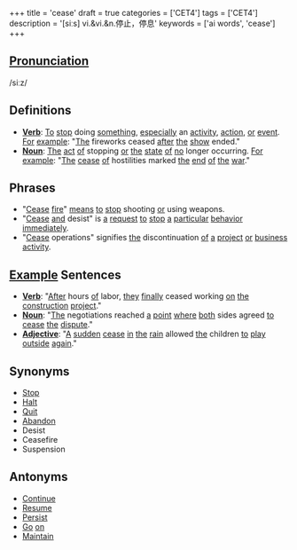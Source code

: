 +++
title = 'cease'
draft = true
categories = ['CET4']
tags = ['CET4']
description = '[siːs] vi.&vi.&n.停止，停息'
keywords = ['ai words', 'cease']
+++

## [Pronunciation](/post/pronunciation/)
/siːz/

## Definitions
- **[Verb](/post/verb/)**: [To](/post/to/) [stop](/post/stop/) doing [something](/post/something/), [especially](/post/especially/) an [activity](/post/activity/), [action](/post/action/), [or](/post/or/) [event](/post/event/). [For](/post/for/) [example](/post/example/): "[The](/post/the/) fireworks ceased [after](/post/after/) [the](/post/the/) [show](/post/show/) ended."
- **[Noun](/post/noun/)**: [The](/post/the/) [act](/post/act/) [of](/post/of/) stopping [or](/post/or/) [the](/post/the/) [state](/post/state/) [of](/post/of/) [no](/post/no/) longer occurring. [For](/post/for/) [example](/post/example/): "[The](/post/the/) [cease](/post/cease/) [of](/post/of/) hostilities marked [the](/post/the/) [end](/post/end/) [of](/post/of/) [the](/post/the/) [war](/post/war/)."

## Phrases
- "[Cease](/post/cease/) [fire](/post/fire/)" [means](/post/means/) [to](/post/to/) [stop](/post/stop/) shooting [or](/post/or/) using weapons.
- "[Cease](/post/cease/) [and](/post/and/) desist" is [a](/post/a/) [request](/post/request/) [to](/post/to/) [stop](/post/stop/) [a](/post/a/) [particular](/post/particular/) [behavior](/post/behavior/) [immediately](/post/immediately/).
- "[Cease](/post/cease/) operations" signifies [the](/post/the/) discontinuation [of](/post/of/) [a](/post/a/) [project](/post/project/) [or](/post/or/) [business](/post/business/) [activity](/post/activity/).

## [Example](/post/example/) Sentences
- **[Verb](/post/verb/)**: "[After](/post/after/) hours [of](/post/of/) labor, [they](/post/they/) [finally](/post/finally/) ceased working [on](/post/on/) [the](/post/the/) [construction](/post/construction/) [project](/post/project/)."
- **[Noun](/post/noun/)**: "[The](/post/the/) negotiations reached [a](/post/a/) [point](/post/point/) [where](/post/where/) [both](/post/both/) sides agreed [to](/post/to/) [cease](/post/cease/) [the](/post/the/) [dispute](/post/dispute/)."
- **[Adjective](/post/adjective/)**: "[A](/post/a/) [sudden](/post/sudden/) [cease](/post/cease/) [in](/post/in/) [the](/post/the/) [rain](/post/rain/) allowed [the](/post/the/) children [to](/post/to/) [play](/post/play/) [outside](/post/outside/) [again](/post/again/)."

## Synonyms
- [Stop](/post/stop/)
- [Halt](/post/halt/)
- [Quit](/post/quit/)
- [Abandon](/post/abandon/)
- Desist
- Ceasefire
- Suspension

## Antonyms
- [Continue](/post/continue/)
- [Resume](/post/resume/)
- [Persist](/post/persist/)
- [Go](/post/go/) [on](/post/on/)
- [Maintain](/post/maintain/)
